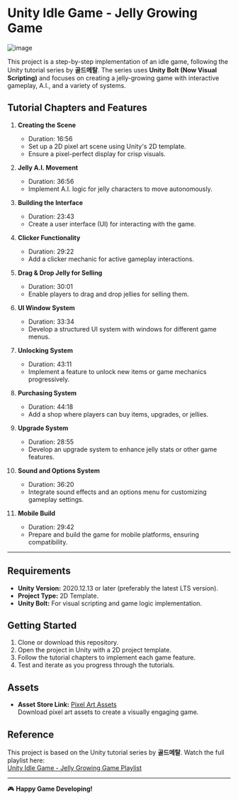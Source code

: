 # Unity Idle Game - Jelly Growing Game

![image](https://github.com/user-attachments/assets/833f5dfb-4dd6-4872-994e-47f4b6a6c303)

This project is a step-by-step implementation of an idle game, following the Unity tutorial series by **골드메탈**. The series uses **Unity Bolt (Now Visual Scripting)** and focuses on creating a jelly-growing game with interactive gameplay, A.I., and a variety of systems.

## Tutorial Chapters and Features

1. **Creating the Scene**  
   - Duration: 16:56  
   - Set up a 2D pixel art scene using Unity's 2D template.  
   - Ensure a pixel-perfect display for crisp visuals.  

2. **Jelly A.I. Movement**  
   - Duration: 36:56  
   - Implement A.I. logic for jelly characters to move autonomously.  

3. **Building the Interface**  
   - Duration: 23:43  
   - Create a user interface (UI) for interacting with the game.  

4. **Clicker Functionality**  
   - Duration: 29:22  
   - Add a clicker mechanic for active gameplay interactions.  

5. **Drag & Drop Jelly for Selling**  
   - Duration: 30:01  
   - Enable players to drag and drop jellies for selling them.  

6. **UI Window System**  
   - Duration: 33:34  
   - Develop a structured UI system with windows for different game menus.  

7. **Unlocking System**  
   - Duration: 43:11  
   - Implement a feature to unlock new items or game mechanics progressively.  

8. **Purchasing System**  
   - Duration: 44:18  
   - Add a shop where players can buy items, upgrades, or jellies.  

9. **Upgrade System**  
   - Duration: 28:55  
   - Develop an upgrade system to enhance jelly stats or other game features.  

10. **Sound and Options System**  
    - Duration: 36:20  
    - Integrate sound effects and an options menu for customizing gameplay settings.  

11. **Mobile Build**  
    - Duration: 29:42  
    - Prepare and build the game for mobile platforms, ensuring compatibility.  

---

## Requirements
- **Unity Version:** 2020.12.13 or later (preferably the latest LTS version).  
- **Project Type:** 2D Template.  
- **Unity Bolt:** For visual scripting and game logic implementation.  

## Getting Started
1. Clone or download this repository.
2. Open the project in Unity with a 2D project template.
3. Follow the tutorial chapters to implement each game feature.
4. Test and iterate as you progress through the tutorials.

## Assets
- **Asset Store Link:** [Pixel Art Assets](http://u3d.as/2mLX)  
  Download pixel art assets to create a visually engaging game.

## Reference
This project is based on the Unity tutorial series by **골드메탈**. Watch the full playlist here:  
[Unity Idle Game - Jelly Growing Game Playlist](https://www.youtube.com/playlist?list=PLO-mt5Iu5TeZA0y889ZMi9wJafthif03i)

---

🎮 **Happy Game Developing!**
